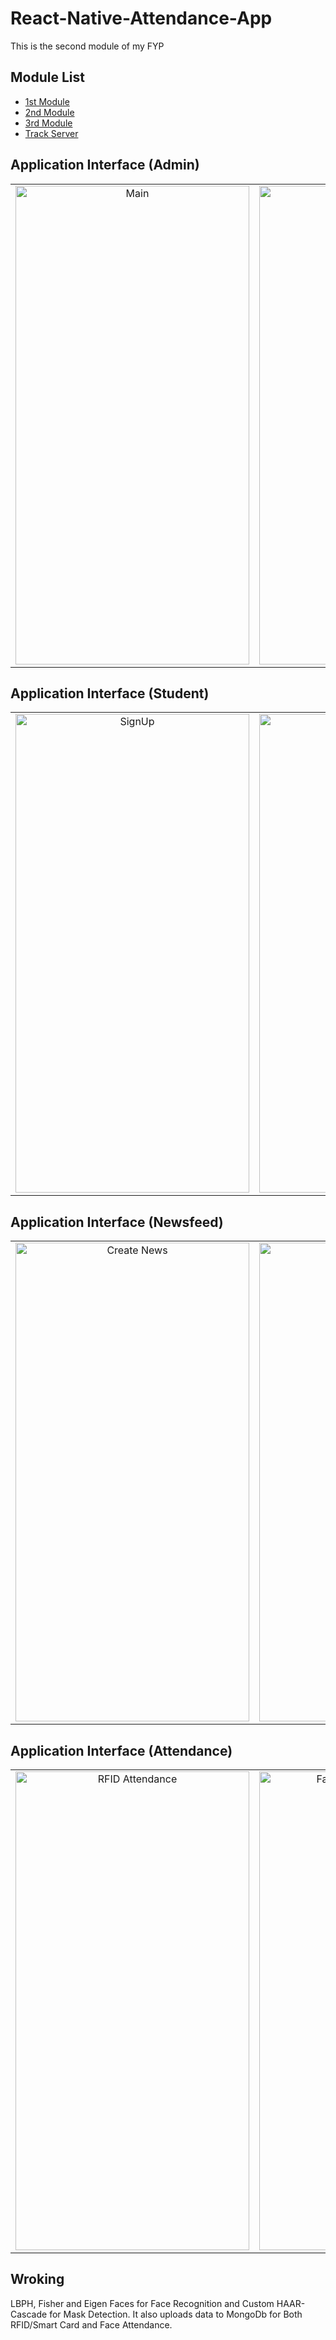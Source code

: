 # React-Native-Attendance-App
This is the second module of my FYP

 ## Module List
 - [1st Module](https://github.com/AbdulHadi404/FaceRecognition-And-MaskDetection)
 - [2nd Module](https://github.com/AbdulHadi404/React-Native-Attendance-App)
 - [3rd Module](https://github.com/AbdulHadi404/RFID-Attendance)
 - [Track Server](https://github.com/AbdulHadi404/track-server)

## Application Interface (Admin)

<table>
  <tr>
    <td align="center">
      <img src="https://live.staticflickr.com/65535/51320461663_601047c0a9_z.jpg" width="374" height="766" alt="Main">
    </td>
     <td align="center">
      <img src="https://live.staticflickr.com/65535/51319521277_ed492a89eb_z.jpg" width="374" height="766" alt="SignIn">
  </td>
       <td align="center">
      <img src="https://live.staticflickr.com/65535/51319521262_1e13cbfbb6_z.jpg" width="374" height="766" alt="Menu">
    </td>
    </tr>
    </table>
    
## Application Interface (Student)

<table>
  <tr>
    <td align="center">
      <img src="https://live.staticflickr.com/65535/51321261070_1a375f3e67_z.jpg" width="374" height="766" alt="SignUp">
    </td>
     <td align="center">
      <img src="https://live.staticflickr.com/65535/51319521692_c194a48b28_z.jpg" width="374" height="766" alt="SignIn">
  </td>
    <td align="center">
      <img src="https://live.staticflickr.com/65535/51320977334_0a7ce22a90_w.jpg" width="374" height="766" alt="Menu">
    </td>
    </tr>
    </table>
    
## Application Interface (Newsfeed)

<table>
  <tr>
    <td align="center">
      <img src="https://live.staticflickr.com/65535/51319521532_40fd3d15db_w.jpg" width="374" height="766" alt="Create News">
    </td>
     <td align="center">
      <img src="https://live.staticflickr.com/65535/51320461853_ca29ddf616_w.jpg" width="374" height="766" alt="News List">
    </td>
    <td align="center">
      <img src="https://live.staticflickr.com/65535/51321260940_04789dddbf_w.jpg" width="374" height="766" alt="News List Discription">
    </td>
    </tr>
    </table>
    
## Application Interface (Attendance)

<table>
  <tr>
    <td align="center">
      <img src="https://live.staticflickr.com/65535/51319521867_1d9cc19208_w.jpg" width="374" height="766" alt="RFID Attendance">
    </td>
    <td align="center">
      <img src="https://live.staticflickr.com/65535/51320260216_fa82e267de_w.jpg" width="374" height="766" alt="Face And Mask Attendance">
    </td>
    </tr>
  </table>
    
## Wroking
LBPH, Fisher and Eigen Faces for Face Recognition and Custom HAAR-Cascade for Mask Detection.
It also uploads data to MongoDb for Both RFID/Smart Card and Face Attendance.
